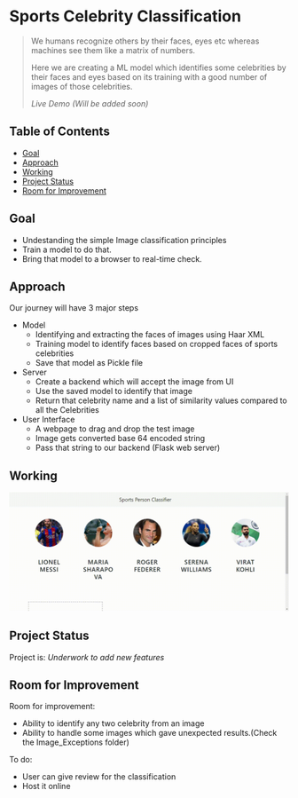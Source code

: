 # Sports Celebrity Classification
> We humans recognize others by their faces, eyes etc whereas machines see them like a matrix of numbers. 
> 
> Here we are creating a ML model which identifies some celebrities by their faces and eyes based on its training with a good number of images of those celebrities. 
>
> _Live Demo (Will be added soon)_

## Table of Contents
* [Goal](#goal)
* [Approach](#approach)
* [Working](#working)
* [Project Status](#project-status)
* [Room for Improvement](#room-for-improvement)

<!--* [Contact](#contact)-->
<!--* [Features](#features)-->
<!-- * [License](#license) -->
<!--5* [Setup](#setup)
* [Usage](#usage)-->
<!--8* [Acknowledgements](#acknowledgements)-->


## Goal
- Undestanding the simple Image classification principles
- Train a model to do that.
- Bring that model to a browser to real-time check.

## Approach
Our journey will have 3  major steps
- Model <ul><li>Identifying and extracting the faces of images using Haar XML</li><li>Training model to identify faces based on cropped faces of sports celebrities </li><li>Save that model as Pickle file</li></ul>
- Server <ul><li>Create a backend which will accept the image from UI</li><li>Use the saved model to identify that image</li><li>Return that celebrity name and a list of similarity values compared to all the Celebrities</li></ul>
- User Interface <ul><li>A webpage to drag and drop the test image</li><li>Image gets converted base 64 encoded string</li><li>Pass that string to our backend (Flask web server)</li></ul>


<!--## Features
List the ready features here:
- Awesome feature 1
- Awesome feature 2
- Awesome feature 3-->


## Working
![Working demo](./_.gif)
<!-- If you have screenshots you'd like to share, include them here. -->


<!--## Setup
What are the project requirements/dependencies? Where are they listed? A requirements.txt or a Pipfile.lock file perhaps? Where is it located?

Proceed to describe how to install / setup one's local environment / get started with the project.


## Usage
How does one go about using it?
Provide various use cases and code examples here.

`write-your-code-here`-->


## Project Status
Project is: _Underwork to add new features_


## Room for Improvement

Room for improvement:
- Ability to identify any two celebrity from an image
- Ability to handle some images which gave unexpected results.(Check the Image_Exceptions folder)

To do:
- User can give review for the classification
- Host it online


<!--## Acknowledgements
Give credit here.
- This project was inspired by...
- This project was based on [this tutorial](https://www.example.com).
- Many thanks to...


## Contact
Created by [@flynerdpl](https://www.flynerd.pl/) - feel free to contact me!-->


<!-- Optional -->
<!-- ## License -->
<!-- This project is open source and available under the [... License](). -->

<!-- You don't have to include all sections - just the one's relevant to your project -->
